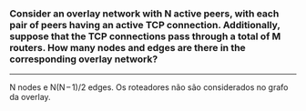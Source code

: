 ### Consider an overlay network with N active peers, with each pair of peers having an active TCP connection. Additionally, suppose that the TCP connections pass through a total of M routers. How many nodes and edges are there in the corresponding overlay network?

---

N nodes e N(N – 1)/2 edges. Os roteadores não são considerados no grafo da overlay.